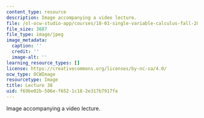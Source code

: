 ```yaml
---
content_type: resource
description: Image accompanying a video lecture.
file: /ol-ocw-studio-app/courses/18-01-single-variable-calculus-fall-2006/f69be02b506ef6521c182e317b7917fa_lec38.jpg
file_size: 3687
file_type: image/jpeg
image_metadata:
  caption: ''
  credit: ''
  image-alt: ''
learning_resource_types: []
license: https://creativecommons.org/licenses/by-nc-sa/4.0/
ocw_type: OCWImage
resourcetype: Image
title: Lecture 38
uid: f69be02b-506e-f652-1c18-2e317b7917fa
---
```

Image accompanying a video lecture.